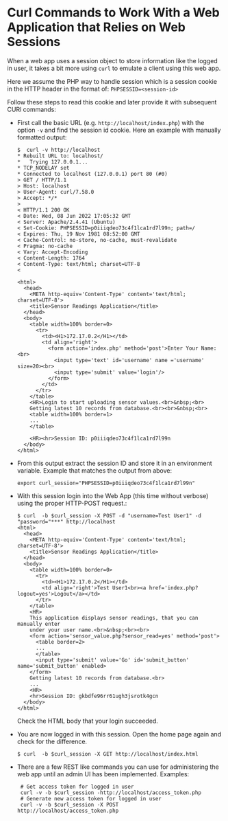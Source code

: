 # Curl Commands to Work With a Web Application that Relies on Web Sessions

  When a web app uses a session object to store information like the logged in
  user, it takes a bit more using `curl` to emulate a client using this
  web app.

  Here we assume the PHP way to handle session which is a session cookie in the
  HTTP header in the format of:
    ```
    PHPSESSID=<session-id>
    ```

  Follow these steps to read this cookie and later provide it with subsequent
  CURl commands:

  - First call the basic URL (e.g. `http://localhost/index.php`) with the
    option `-v` and find the session id cookie.
    Here an example with manually formatted output:
    ```
    $  curl -v http://localhost
    * Rebuilt URL to: localhost/
    *   Trying 127.0.0.1...
    * TCP_NODELAY set
    * Connected to localhost (127.0.0.1) port 80 (#0)
    > GET / HTTP/1.1
    > Host: localhost
    > User-Agent: curl/7.58.0
    > Accept: */*
    >
    < HTTP/1.1 200 OK
    < Date: Wed, 08 Jun 2022 17:05:32 GMT
    < Server: Apache/2.4.41 (Ubuntu)
    < Set-Cookie: PHPSESSID=p0iiiqdeo73c4f1lca1rd7l99n; path=/
    < Expires: Thu, 19 Nov 1981 08:52:00 GMT
    < Cache-Control: no-store, no-cache, must-revalidate
    < Pragma: no-cache
    < Vary: Accept-Encoding
    < Content-Length: 1764
    < Content-Type: text/html; charset=UTF-8
    <

    <html>
      <head>
        <META http-equiv='Content-Type' content='text/html; charset=UTF-8'>
        <title>Sensor Readings Application</title>
      </head>
      <body>
        <table width=100% border=0>
          <tr>
            <td><H1>172.17.0.2</H1></td>
            <td align='right'>
              <form action='index.php' method='post'>Enter Your Name: <br>
                <input type='text' id='username' name ='username' size=20><br>
                <input type='submit' value='login'/>
              </form>
            </td>
          </tr>
        </table>
        <HR>Login to start uploading sensor values.<br>&nbsp;<br>
        Getting latest 10 records from database.<br><br>&nbsp;<br>
        <table width=100% border=1>
        ...
        </table>

        <HR><hr>Session ID: p0iiiqdeo73c4f1lca1rd7l99n
      </body>
    </html>
    ```

  - From this output extract the session ID and store it in an environment
    variable. Example that matches the output from above:
    ```
    export curl_session="PHPSESSID=p0iiiqdeo73c4f1lca1rd7l99n"
    ```

  - With this session login into the Web App (this time without verbose) using
    the proper HTTP-POST request.:
    ```
    $ curl  -b $curl_session -X POST -d "username=Test User1" -d "password="***" http://localhost
    <html>
      <head>
        <META http-equiv='Content-Type' content='text/html; charset=UTF-8'>
        <title>Sensor Readings Application</title>
      </head>
      <body>
        <table width=100% border=0>
          <tr>
            <td><H1>172.17.0.2</H1></td>
            <td align='right'>Test User1<br><a href='index.php?logout=yes'>Logout</a></td>
          </tr>
        </table>
        <HR>
        This application displays sensor readings, that you can manually enter
        under your user name.<br>&nbsp;<br><br>
        <form action='sensor_value.php?sensor_read=yes' method='post'>
          <table border=2>
          ...
          </table>
          <input type='submit' value='Go' id='submit_button' name='submit_button' enabled>
        </form>
        Getting latest 10 records from database.<br>
        ...
        <HR>
        <hr>Session ID: gkbdfe96rr61ugh3jsrotk4gcn
      </body>
    </html>
    ```
    Check the HTML body that your login succeeded.

  - You are now logged in with this session. Open the home page again and
    check for the difference.
    ```
    $ curl  -b $curl_session -X GET http://localhost/index.html

    ```

 - There are a few REST like commands you can use for administering the
   web app until an admin UI has been implemented. Examples:
   ```
    # Get access token for logged in user
    curl -v -b $curl_session -http://localhost/access_token.php
    # Generate new access token for logged in user
    curl -v -b $curl_session -X POST  http://localhost/access_token.php
   ```
